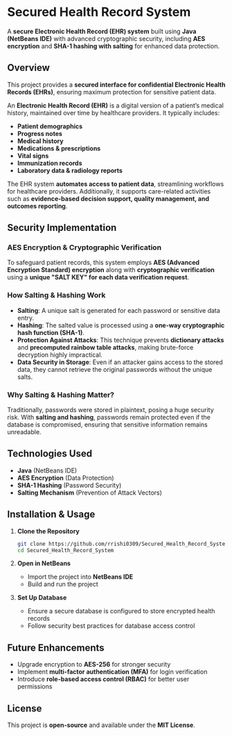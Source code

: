 # **Secured Health Record System**  

A **secure Electronic Health Record (EHR) system** built using **Java (NetBeans IDE)** with advanced cryptographic security, including **AES encryption** and **SHA-1 hashing with salting** for enhanced data protection.  

## **Overview**  
This project provides a **secured interface for confidential Electronic Health Records (EHRs)**, ensuring maximum protection for sensitive patient data.  

An **Electronic Health Record (EHR)** is a digital version of a patient’s medical history, maintained over time by healthcare providers. It typically includes:  
- **Patient demographics**  
- **Progress notes**  
- **Medical history**  
- **Medications & prescriptions**  
- **Vital signs**  
- **Immunization records**  
- **Laboratory data & radiology reports**  

The EHR system **automates access to patient data**, streamlining workflows for healthcare providers. Additionally, it supports care-related activities such as **evidence-based decision support, quality management, and outcomes reporting**.  

## **Security Implementation**  
### **AES Encryption & Cryptographic Verification**  
To safeguard patient records, this system employs **AES (Advanced Encryption Standard) encryption** along with **cryptographic verification** using a **unique "SALT KEY" for each data verification request**.  

### **How Salting & Hashing Work**  
- **Salting**: A unique salt is generated for each password or sensitive data entry.  
- **Hashing**: The salted value is processed using a **one-way cryptographic hash function (SHA-1)**.  
- **Protection Against Attacks**: This technique prevents **dictionary attacks** and **precomputed rainbow table attacks**, making brute-force decryption highly impractical.  
- **Data Security in Storage**: Even if an attacker gains access to the stored data, they cannot retrieve the original passwords without the unique salts.  

### **Why Salting & Hashing Matter?**  
Traditionally, passwords were stored in plaintext, posing a huge security risk. With **salting and hashing**, passwords remain protected even if the database is compromised, ensuring that sensitive information remains unreadable.  

## **Technologies Used**  
- **Java** (NetBeans IDE)  
- **AES Encryption** (Data Protection)  
- **SHA-1 Hashing** (Password Security)  
- **Salting Mechanism** (Prevention of Attack Vectors)  

## **Installation & Usage**  
1. **Clone the Repository**  
   ```bash
   git clone https://github.com/rrishi0309/Secured_Health_Record_System.git
   cd Secured_Health_Record_System
   ```  
2. **Open in NetBeans**  
   - Import the project into **NetBeans IDE**  
   - Build and run the project  

3. **Set Up Database**
   - Ensure a secure database is configured to store encrypted health records  
   - Follow security best practices for database access control  

## **Future Enhancements**  
- Upgrade encryption to **AES-256** for stronger security  
- Implement **multi-factor authentication (MFA)** for login verification  
- Introduce **role-based access control (RBAC)** for better user permissions  

## **License**  
This project is **open-source** and available under the **MIT License**.  

